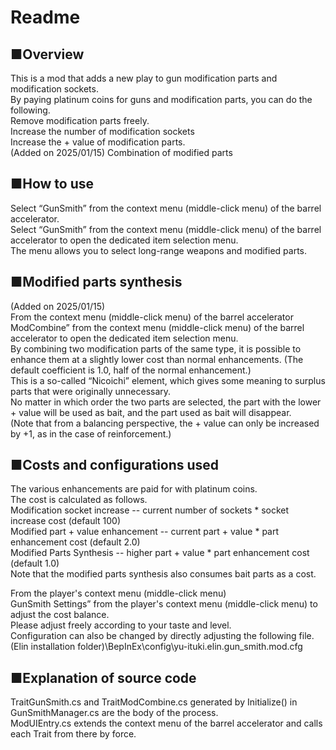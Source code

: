 # Readme
## ■Overview
This is a mod that adds a new play to gun modification parts and modification sockets.  
By paying platinum coins for guns and modification parts, you can do the following.  
Remove modification parts freely.  
Increase the number of modification sockets  
Increase the + value of modification parts.  
(Added on 2025/01/15) Combination of modified parts  
  
## ■How to use
Select “GunSmith” from the context menu (middle-click menu) of the barrel accelerator.  
Select “GunSmith” from the context menu (middle-click menu) of the barrel accelerator to open the dedicated item selection menu.  
The menu allows you to select long-range weapons and modified parts.  

## ■Modified parts synthesis
(Added on 2025/01/15)  
From the context menu (middle-click menu) of the barrel accelerator  
ModCombine” from the context menu (middle-click menu) of the barrel accelerator to open the dedicated item selection menu.  
By combining two modification parts of the same type, it is possible to enhance them at a slightly lower cost than normal enhancements. (The default coefficient is 1.0, half of the normal enhancement.)  
This is a so-called “Nicoichi” element, which gives some meaning to surplus parts that were originally unnecessary.  
No matter in which order the two parts are selected, the part with the lower + value will be used as bait, and the part used as bait will disappear.  
(Note that from a balancing perspective, the + value can only be increased by +1, as in the case of reinforcement.)  
  
## ■Costs and configurations used
The various enhancements are paid for with platinum coins.  
The cost is calculated as follows.  
Modification socket increase -- current number of sockets * socket increase cost (default 100)  
Modified part + value enhancement -- current part + value * part enhancement cost (default 2.0)  
Modified Parts Synthesis -- higher part + value * part enhancement cost (default 1.0)  
Note that the modified parts synthesis also consumes bait parts as a cost.  
  
From the player's context menu (middle-click menu)  
GunSmith Settings” from the player's context menu (middle-click menu) to adjust the cost balance.  
Please adjust freely according to your taste and level.  
Configuration can also be changed by directly adjusting the following file.  
(Elin installation folder)\BepInEx\config\yu-ituki.elin.gun_smith.mod.cfg  
   
## ■Explanation of source code
TraitGunSmith.cs and TraitModCombine.cs generated by Initialize() in GunSmithManager.cs are the body of the process.    
ModUIEntry.cs extends the context menu of the barrel accelerator and calls each Trait from there by force.    
  